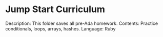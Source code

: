 # Jump Start Curriculum

Description: This folder saves all pre-Ada homework.
Contents: Practice conditionals, loops, arrays, hashes.
Language: Ruby

